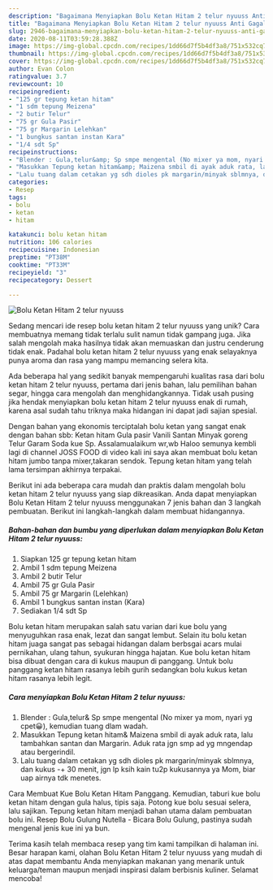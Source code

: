```yaml
---
description: "Bagaimana Menyiapkan Bolu Ketan Hitam 2 telur nyuuss Anti Gagal"
title: "Bagaimana Menyiapkan Bolu Ketan Hitam 2 telur nyuuss Anti Gagal"
slug: 2946-bagaimana-menyiapkan-bolu-ketan-hitam-2-telur-nyuuss-anti-gagal
date: 2020-08-11T03:59:28.388Z
image: https://img-global.cpcdn.com/recipes/1dd66d7f5b4df3a8/751x532cq70/bolu-ketan-hitam-2-telur-nyuuss-foto-resep-utama.jpg
thumbnail: https://img-global.cpcdn.com/recipes/1dd66d7f5b4df3a8/751x532cq70/bolu-ketan-hitam-2-telur-nyuuss-foto-resep-utama.jpg
cover: https://img-global.cpcdn.com/recipes/1dd66d7f5b4df3a8/751x532cq70/bolu-ketan-hitam-2-telur-nyuuss-foto-resep-utama.jpg
author: Evan Colon
ratingvalue: 3.7
reviewcount: 10
recipeingredient:
- "125 gr tepung ketan hitam"
- "1 sdm tepung Meizena"
- "2 butir Telur"
- "75 gr Gula Pasir"
- "75 gr Margarin Lelehkan"
- "1 bungkus santan instan Kara"
- "1/4 sdt Sp"
recipeinstructions:
- "Blender : Gula,telur&amp; Sp smpe mengental (No mixer ya mom, nyari yg cpet😀), kemudian tuang dlam wadah."
- "Masukkan Tepung ketan hitam&amp; Maizena smbil di ayak aduk rata, lalu tambahkan santan dan Margarin. Aduk rata jgn smp ad yg mngendap atau bergerindil."
- "Lalu tuang dalam cetakan yg sdh dioles pk margarin/minyak sblmnya, dan kukus -+ 30 menit, jgn lp ksih kain tu2p kukusannya ya Mom, biar uap airnya tdk menetes."
categories:
- Resep
tags:
- bolu
- ketan
- hitam

katakunci: bolu ketan hitam 
nutrition: 106 calories
recipecuisine: Indonesian
preptime: "PT38M"
cooktime: "PT33M"
recipeyield: "3"
recipecategory: Dessert

---
```



![Bolu Ketan Hitam 2 telur nyuuss](https://img-global.cpcdn.com/recipes/1dd66d7f5b4df3a8/751x532cq70/bolu-ketan-hitam-2-telur-nyuuss-foto-resep-utama.jpg)

Sedang mencari ide resep bolu ketan hitam 2 telur nyuuss yang unik? Cara membuatnya memang tidak terlalu sulit namun tidak gampang juga. Jika salah mengolah maka hasilnya tidak akan memuaskan dan justru cenderung tidak enak. Padahal bolu ketan hitam 2 telur nyuuss yang enak selayaknya punya aroma dan rasa yang mampu memancing selera kita.

Ada beberapa hal yang sedikit banyak mempengaruhi kualitas rasa dari bolu ketan hitam 2 telur nyuuss, pertama dari jenis bahan, lalu pemilihan bahan segar, hingga cara mengolah dan menghidangkannya. Tidak usah pusing jika hendak menyiapkan bolu ketan hitam 2 telur nyuuss enak di rumah, karena asal sudah tahu triknya maka hidangan ini dapat jadi sajian spesial.

Dengan bahan yang ekonomis terciptalah bolu ketan yang sangat enak dengan bahan sbb: Ketan hitam Gula pasir Vanili Santan Minyak goreng Telur Garam Soda kue Sp. Assalamualaikum wr,wb Haloo semunya kembli lagi di channel JOSS FOOD di video kali ini saya akan membuat bolu ketan hitam jumbo tanpa mixer,takaran sendok. Tepung ketan hitam yang telah lama tersimpan akhirnya terpakai.


Berikut ini ada beberapa cara mudah dan praktis dalam mengolah bolu ketan hitam 2 telur nyuuss yang siap dikreasikan. Anda dapat menyiapkan Bolu Ketan Hitam 2 telur nyuuss menggunakan 7 jenis bahan dan 3 langkah pembuatan. Berikut ini langkah-langkah dalam membuat hidangannya.

<!--inarticleads1-->

##### Bahan-bahan dan bumbu yang diperlukan dalam menyiapkan Bolu Ketan Hitam 2 telur nyuuss:

1. Siapkan 125 gr tepung ketan hitam
1. Ambil 1 sdm tepung Meizena
1. Ambil 2 butir Telur
1. Ambil 75 gr Gula Pasir
1. Ambil 75 gr Margarin (Lelehkan)
1. Ambil 1 bungkus santan instan (Kara)
1. Sediakan 1/4 sdt Sp


Bolu ketan hitam merupakan salah satu varian dari kue bolu yang menyuguhkan rasa enak, lezat dan sangat lembut. Selain itu bolu ketan hitam juaga sangat pas sebagai hidangan dalam berbsgai acars mulai pernikahan, ulang tahun, syukuran hingga hajatan. Kue bolu ketan hitam bisa dibuat dengan cara di kukus maupun di panggang. Untuk bolu panggang ketan hitam rasanya lebih gurih sedangkan bolu kukus ketan hitam rasanya lebih legit. 

<!--inarticleads2-->

##### Cara menyiapkan Bolu Ketan Hitam 2 telur nyuuss:

1. Blender : Gula,telur&amp; Sp smpe mengental (No mixer ya mom, nyari yg cpet😀), kemudian tuang dlam wadah.
1. Masukkan Tepung ketan hitam&amp; Maizena smbil di ayak aduk rata, lalu tambahkan santan dan Margarin. Aduk rata jgn smp ad yg mngendap atau bergerindil.
1. Lalu tuang dalam cetakan yg sdh dioles pk margarin/minyak sblmnya, dan kukus -+ 30 menit, jgn lp ksih kain tu2p kukusannya ya Mom, biar uap airnya tdk menetes.


Cara Membuat Kue Bolu Ketan Hitam Panggang. Kemudian, taburi kue bolu ketan hitam dengan gula halus, tipis saja. Potong kue bolu sesuai selera, lalu sajikan. Tepung ketan hitam menjadi bahan utama dalam pembuatan bolu ini. Resep Bolu Gulung Nutella - Bicara Bolu Gulung, pastinya sudah mengenal jenis kue ini ya bun. 

Terima kasih telah membaca resep yang tim kami tampilkan di halaman ini. Besar harapan kami, olahan Bolu Ketan Hitam 2 telur nyuuss yang mudah di atas dapat membantu Anda menyiapkan makanan yang menarik untuk keluarga/teman maupun menjadi inspirasi dalam berbisnis kuliner. Selamat mencoba!
